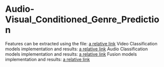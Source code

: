 # Audio-Visual_Conditioned_Genre_Prediction
Features can be extracted using the file: [a relative link](final_feature_extract.py) 
Video Classification models implementation and results: [a relative link](VideoClassificationModels.py)
Audio Classification models implementation and results: [a relative link](cnnaudio.py)
Fusion models implementation and results: [a relative link](fusion_model.py)
